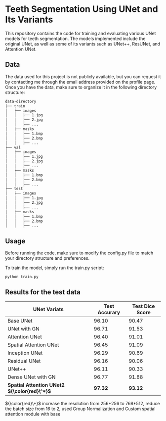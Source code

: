 # Teeth Segmentation Using UNet and Its Variants

This repository contains the code for training and evaluating various UNet models for teeth segmentation. The models implemented include the original UNet, as well as some of its variants such as UNet++, ResUNet, and Attention UNet.

## Data
The data used for this project is not publicly available, but you can request it by contacting me through the email address provided on the profile page. Once you have the data, make sure to organize it in the following directory structure:

```bash
data-directory
├── train
│   ├── images
│   │   ├── 1.jpg
│   │   ├── 2.jpg
│   │   ├── ...
│   ├── masks
│   │   ├── 1.bmp
│   │   ├── 2.bmp
│   │   ├── ...
├── val
│   ├── images
│   │   ├── 1.jpg
│   │   ├── 2.jpg
│   │   ├── ...
│   ├── masks
│   │   ├── 1.bmp
│   │   ├── 2.bmp
│   │   ├── ...
├── test
│   ├── images
│   │   ├── 1.jpg
│   │   ├── 2.jpg
│   │   ├── ...
│   ├── masks
│   │   ├── 1.bmp
│   │   ├── 2.bmp
│   │   ├── ...

```





## Usage
Before running the code, make sure to modify the config.py file to match your directory structure and preferences.

To train the model, simply run the train.py script:

```bash
python train.py 
```

## Results for the test data

| UNet Variats | Test Accurary | Test Dice Score |
|----------|----------|----------|
| Base UNet                 |  96.10         |   90.47       |
| UNet with GN              |  96.71         |   91.53       |
| Attention UNet            |  96.40         |   91.01       |
| Spatial Attention UNet    |  96.45         |   91.09       |
| Inception UNet            |  96.29         |   90.69       |
| Residual UNet             |  96.16         |   90.06      |
| UNet++                    |  96.11         |   90.33      |
| Dense UNet with GN        |  96.77         |   91.88       |
| **Spatial Attention UNet2 ${\color{red}\^*}$**  |  **97.32**        |  **93.12**        |

${\color{red}\*}$ increase the resolution from 256\*256 to 768\*512, reduce the batch size from 16 to 2, used Group Normalization and  Custom spatial attention module with base 




